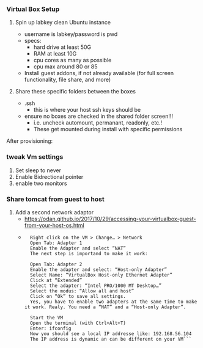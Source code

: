 ### Virtual Box Setup
1. Spin up labkey clean Ubuntu instance 
    * username is labkey/password is pwd
    * specs:
        * hard drive at least 50G
        * RAM at least 10G
        * cpu cores as many as possible
        * cpu max around 80 or 85
    * Install guest addons, if not already available (for full screen functionality, file share, and more)
    
2. Share these specific folders between the boxes
    * .ssh  
        * this is where your host ssh keys should be
    * ensure no boxes are checked in the shared folder screen!!! 
        * i.e. uncheck automount, permanant, readonly, etc.! 
        * These get mounted during install with specific permissions



After provisioning:

### tweak Vm settings
1. Set sleep to never 
1. Enable Bidrectional pointer
1. enable two monitors


### Share tomcat from guest to host
1. Add a second network adaptor
    * https://odan.github.io/2017/10/29/accessing-your-virtualbox-guest-from-your-host-os.html
    * ```   Shut down all running VM’s
        Right click on the VM > Change… > Network
        Open Tab: Adapter 1
        Enable the Adapter and select “NAT”
        The next step is importand to make it work:
        
        Open Tab: Adapter 2
        Enable the adapter and select: “Host-only Adapter”
        Select Name: “VirtualBox Host-only Ethernet Adapter”
        Click at “Extended”
        Select the adapter: “Intel PRO/1000 MT Desktop…”
        Select the modus: “Allow all and host”
        Click on “Ok” to save all settings.
        Yes, you have to enable two adapters at the same time to make it work. Realy. You need a “NAT” and a “Host-only Adapter”.
        
        Start the VM
        Open the terminal (with Ctrl+Alt+T)
        Enter: ifconfig
        Now you should see a local IP addresse like: 192.168.56.104
        The IP address is dynamic an can be different on your VM```